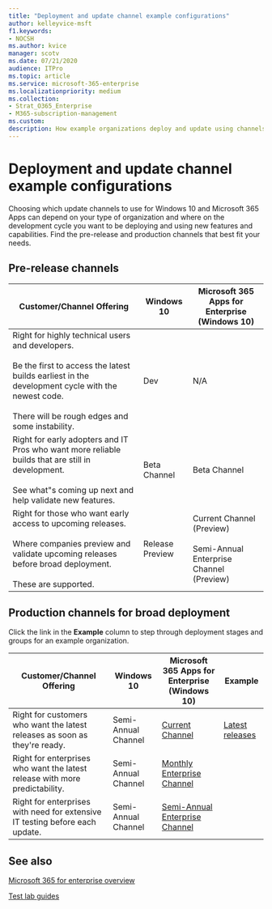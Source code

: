 ```yaml
---
title: "Deployment and update channel example configurations"
author: kelleyvice-msft
f1.keywords:
- NOCSH
ms.author: kvice
manager: scotv
ms.date: 07/21/2020
audience: ITPro
ms.topic: article
ms.service: microsoft-365-enterprise
ms.localizationpriority: medium
ms.collection: 
- Strat_O365_Enterprise
- M365-subscription-management
ms.custom:
description: How example organizations deploy and update using channels.
---
```


# Deployment and update channel example configurations

Choosing which update channels to use for Windows 10 and Microsoft 365 Apps can depend on your type of organization and where on the development cycle you want to be deploying and using new features and capabilities. Find the pre-release and production channels that best fit your needs.

## Pre-release channels

|Customer/Channel Offering|Windows 10|Microsoft 365 Apps for Enterprise (Windows 10)|
|---|---|---|
|Right for highly technical users and developers. <br/><br/> Be the first to access the latest builds earliest in the development cycle with the newest code. <br/><br/> There will be rough edges and some instability.|Dev|N/A|
|Right for early adopters and IT Pros who want more reliable builds that are still in development. <br/><br/> See what"s coming up next and help validate new features.|Beta Channel|Beta Channel|
|Right for those who want early access to upcoming releases. <br/><br/> Where companies preview and validate upcoming releases before broad deployment. <br/><br/> These are supported.|Release Preview|Current Channel (Preview) <br/><br/> Semi-Annual Enterprise Channel (Preview)|

## Production channels for broad deployment

Click the link in the **Example** column to step through deployment stages and groups for an example organization.

|Customer/Channel Offering|Windows 10|Microsoft 365 Apps for Enterprise (Windows 10)|Example|
|---|---|---|---|
|Right for customers who want the latest releases as soon as they're ready.|Semi-Annual Channel|[Current Channel](/deployoffice/overview-update-channels#current-channel-overview)|[Latest releases](deploy-update-channels-examples-rapid-deploy.md)|
|Right for enterprises who want the latest release with more predictability.|Semi-Annual Channel|[Monthly Enterprise Channel](/deployoffice/overview-update-channels#monthly-enterprise-channel-overview)||
|Right for enterprises with need for extensive IT testing before each update.|Semi-Annual Channel|[Semi-Annual Enterprise Channel](/deployoffice/overview-update-channels#semi-annual-enterprise-channel-overview)||

## See also

[Microsoft 365 for enterprise overview](microsoft-365-overview.md)

[Test lab guides](m365-enterprise-test-lab-guides.md)